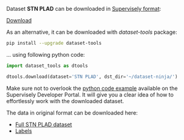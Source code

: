 Dataset **STN PLAD** can be downloaded in [Supervisely format](https://developer.supervisely.com/api-references/supervisely-annotation-json-format):

 [Download](https://www.dropbox.com/scl/fi/ptyogge5s8f7sqgkrokw7/stn-plad-DatasetNinja.tar?rlkey=ob1lpl6vgew281lhvc2p3uxq9&dl=1)

As an alternative, it can be downloaded with *dataset-tools* package:
``` bash
pip install --upgrade dataset-tools
```

... using following python code:
``` python
import dataset_tools as dtools

dtools.download(dataset='STN PLAD', dst_dir='~/dataset-ninja/')
```
Make sure not to overlook the [python code example](https://developer.supervisely.com/getting-started/python-sdk-tutorials/iterate-over-a-local-project) available on the Supervisely Developer Portal. It will give you a clear idea of how to effortlessly work with the downloaded dataset.

The data in original format can be downloaded here:

- [Full STN PLAD dataset](https://github.com/andreluizbvs/PLAD/releases/download/1.0/plad.zip)
- [Labels](https://github.com/andreluizbvs/PLAD/files/8952243/labels.zip)
